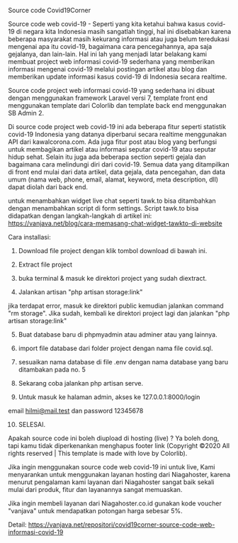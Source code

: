 Source code Covid19Corner

Source code web covid-19 - Seperti yang kita ketahui bahwa kasus covid-19 di negara kita Indonesia masih sangatlah tinggi, hal ini disebabkan karena beberapa masyarakat masih kekurang informasi atau juga belum teredukasi mengenai apa itu covid-19, bagaimana cara pencegahannya, apa saja gejalanya, dan lain-lain. Hal ini lah yang menjadi latar belakang kami membuat project web informasi covid-19 sederhana yang memberikan informasi mengenai covid-19 melalui postingan artikel atau blog dan memberikan update informasi kasus covid-19 di Indonesia secara realtime.

Source code project web informasi covid-19 yang sederhana ini dibuat dengan menggunakan framework Laravel versi 7, template front end menggunakan template dari Colorlib dan template back end menggunakan SB Admin 2.

Di source code project web covid-19 ini ada beberapa fitur seperti statistik covid-19 Indonesia yang datanya diperbarui secara realtime menggunakan API dari kawalcorona.com. Ada juga fitur post atau blog yang berfungsi untuk membagikan artikel atau informasi seputar covid-19 atau seputar hidup sehat. Selain itu juga ada beberapa section seperti gejala dan bagaimana cara melindungi diri dari covid-19. Semua data yang ditampilkan di front end mulai dari data artikel, data gejala, data pencegahan, dan data umum (nama web, phone, email, alamat, keyword, meta description, dll) dapat diolah dari back end.

untuk menambahkan widget live chat seperti tawk.to bisa ditambahkan dengan menambahkan script di form settings. Script tawk.to bisa didapatkan dengan langkah-langkah di artikel ini: https://vanjava.net/blog/cara-memasang-chat-widget-tawkto-di-website

Cara installasi:

1. Download file project dengan klik tombol download di bawah ini.

2. Extract file project

3. buka terminal & masuk ke direktori project yang sudah diextract.

4. Jalankan artisan "php artisan storage:link"

jika terdapat error, masuk ke direktori public kemudian jalankan command "rm storage". Jika sudah, kembali ke direktori project lagi dan jalankan "php artisan storage:link"

5. Buat database baru di phpmyadmin atau adminer atau yang lainnya.

6. import file database dari folder project dengan nama file covid.sql.

7. sesuaikan nama database di file .env dengan nama database yang baru ditambakan pada no. 5

8. Sekarang coba jalankan php artisan serve.

9. Untuk masuk ke halaman admin, akses ke 127.0.0.1:8000/login

email hilmi@mail.test dan password 12345678

10. SELESAI.

Apakah source code ini boleh diupload di hosting (live) ? Ya boleh dong, tapi kamu tidak diperkenankan menghapus footer link (Copyright ©2020 All rights reserved | This template is made with  love by Colorlib).

Jika ingin menggunakan source code web covid-19 ini untuk live, Kami menyarankan untuk menggunakan layanan hosting dari Niagahoster, karena menurut pengalaman kami layanan dari Niagahoster sangat baik sekali mulai dari produk, fitur dan layanannya sangat memuaskan.

Jika ingin membeli layanan dari Niagahoster.co.id gunakan kode voucher "vanjava" untuk mendapatkan potongan harga sebesar 5%.

Detail: https://vanjava.net/repositori/covid19corner-source-code-web-informasi-covid-19
